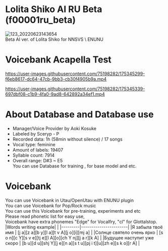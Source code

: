 # Lolita Shiko AI RU Beta (f00001ru_beta)
![123_20220623143654](https://user-images.githubusercontent.com/75198282/175280474-7433bd9f-d94e-4bed-98cf-a0adfa7cf363.png)   
Beta AI ver. of Lolita Shiko for NNSVS \ ENUNU
# Voicebank Acapella Test

https://user-images.githubusercontent.com/75198282/175345299-f6eb8617-dc64-47cb-9bb3-cb30f4905b9a.mp4

https://user-images.githubusercontent.com/75198282/175345339-697dbf08-c1b9-4fa0-9ad8-642892a34ef1.mp4

# About Database and Database use
* Manager/Voice Provider by Aoki Kosuke
* Labeled by Sceryp - P
* Recorded data: 1h (58min without silence) / 17 songs
* Vocal type: feminine
* Amount of labels: 19407 
* Syllable count: 7914   
* Overall range: D#3 ~ E5   
You can use Database for training , for base model and etc.  

# Voicebank
You can use Voicebank in Utau/OpenUtau with ENUNU plugin    
You can use Voicebank for Pop/Rock music  
You can use this Voicebank for pre-training, experiments and etc  
Please read phonetic list for easy use,   
Voicebank have extra phonemes "Edge" for Vocalfry, "cl" for Glottalstop.   
|Words writing example|                  |
|---------|-----------------------|
|Я забыла твоё имя | [j a][z a][b y][l a][t v A][j o][i][mj a] |
|Солнце святело очень ярко | [s o n][c Y][s v e][tj e][l A][o][ch Y nj][j a r][k A] |
|Будущее наступит уже скоро | [b u][d u][shj Y][j e][n a][s t u][pj i t][u][zh e][s k o][r A] |
